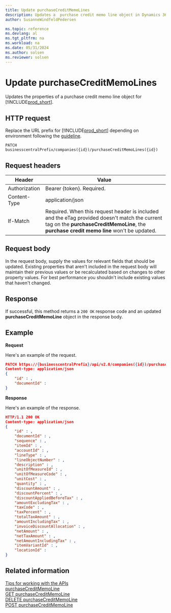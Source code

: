 ```yaml
---
title: Update purchaseCreditMemoLines
description: Updates a  purchase credit memo line object in Dynamics 365 Business Central.
author: SusanneWindfeldPedersen

ms.topic: reference
ms.devlang: al
ms.tgt_pltfrm: na
ms.workload: na
ms.date: 05/31/2024
ms.author: solsen
ms.reviewer: solsen
---
```


<!-- NOTE: This article is an auto-generated stub from the metadata file. -->
<!-- The sections marked with an EDIT_IS_REQUIRED require manual editing. -->
# Update purchaseCreditMemoLines

Updates the properties of a purchase credit memo line object for [!INCLUDE[prod_short](../../../includes/prod_short.md)].

## HTTP request

Replace the URL prefix for [!INCLUDE[prod_short](../../../includes/prod_short.md)] depending on environment following the [guideline](../../v2.0/endpoints-apis-for-dynamics.md).
<!-- START>EDIT_IS_REQUIRED. There URL for accessing the endpoint might be different or there might be more than one-->
```
PATCH businesscentralPrefix/companies({id})/purchaseCreditMemoLines({id})
```
<!-- END>EDIT_IS_REQUIRED-->
## Request headers

|Header|Value|
|------|-----|
|Authorization  |Bearer {token}. Required. |
|Content-Type  |application/json|
|If-Match      |Required. When this request header is included and the eTag provided doesn't match the current tag on the **purchaseCreditMemoLine**, the **purchase credit memo line** won't be updated. |

## Request body

In the request body, supply the values for relevant fields that should be updated. Existing properties that aren't included in the request body will maintain their previous values or be recalculated based on changes to other property values. For best performance you shouldn't include existing values that haven't changed.

## Response

If successful, this method returns a ```200 OK``` response code and an updated **purchaseCreditMemoLine** object in the response body.

## Example

**Request**

Here's an example of the request.
<!-- START>EDIT_IS_REQUIRED. There URL for accessing the endpoint might be different. Fill in the property values) -->
```json
PATCH https://{businesscentralPrefix}/api/v2.0/companies({id})/purchaseCreditMemoLines({id})
Content-type: application/json
{
    "id" : ,
    "documentId" :
}
```
<!-- END>EDIT_IS_REQUIRED -->
**Response**

Here's an example of the response.

<!-- START>EDIT_IS_REQUIRED. Fill in values for properties -->
```json
HTTP/1.1 200 OK
Content-type: application/json
{
    "id" : ,
    "documentId" : ,
    "sequence" : ,
    "itemId" : ,
    "accountId" : ,
    "lineType" : ,
    "lineObjectNumber" : ,
    "description" : ,
    "unitOfMeasureId" : ,
    "unitOfMeasureCode" : ,
    "unitCost" : ,
    "quantity" : ,
    "discountAmount" : ,
    "discountPercent" : ,
    "discountAppliedBeforeTax" : ,
    "amountExcludingTax" : ,
    "taxCode" : ,
    "taxPercent" : ,
    "totalTaxAmount" : ,
    "amountIncludingTax" : ,
    "invoiceDiscountAllocation" : ,
    "netAmount" : ,
    "netTaxAmount" : ,
    "netAmountIncludingTax" : ,
    "itemVariantId" : ,
    "locationId" :
}
```
<!-- END>EDIT_IS_REQUIRED-->
## Related information

[Tips for working with the APIs](/dynamics365/business-central/dev-itpro/developer/devenv-connect-apps-tips)  
[purchaseCreditMemoLine](../resources/dynamics_purchaseCreditMemoLine.md)  
[GET purchaseCreditMemoLine](dynamics_purchasecreditmemoline_get.md)  
[DELETE purchaseCreditMemoLine](dynamics_purchasecreditmemoline_delete.md)  
[POST purchaseCreditMemoLine](dynamics_purchasecreditmemoline_create.md)  
